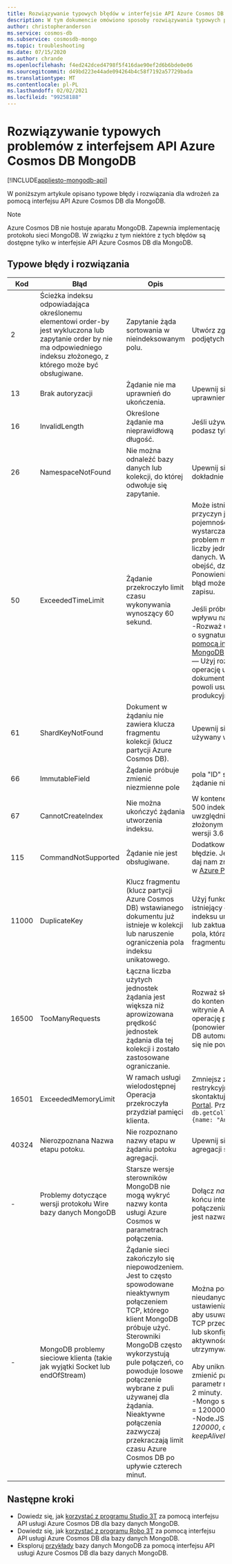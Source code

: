 ```yaml
---
title: Rozwiązywanie typowych błędów w interfejsie API Azure Cosmos DB dla usługi Mongo DB
description: W tym dokumencie omówiono sposoby rozwiązywania typowych problemów napotykanych w interfejsie API Azure Cosmos DB MongoDB.
author: christopheranderson
ms.service: cosmos-db
ms.subservice: cosmosdb-mongo
ms.topic: troubleshooting
ms.date: 07/15/2020
ms.author: chrande
ms.openlocfilehash: f4ed242dced4798f5f416dae90ef2d6b6bde0e06
ms.sourcegitcommit: d49bd223e44ade094264b4c58f7192a57729bada
ms.translationtype: MT
ms.contentlocale: pl-PL
ms.lasthandoff: 02/02/2021
ms.locfileid: "99258188"
---
```

# <a name="troubleshoot-common-issues-in-azure-cosmos-dbs-api-for-mongodb"></a>Rozwiązywanie typowych problemów z interfejsem API Azure Cosmos DB MongoDB
[!INCLUDE[appliesto-mongodb-api](includes/appliesto-mongodb-api.md)]

W poniższym artykule opisano typowe błędy i rozwiązania dla wdrożeń za pomocą interfejsu API Azure Cosmos DB dla MongoDB.

>[!Note]
> Azure Cosmos DB nie hostuje aparatu MongoDB. Zapewnia implementację protokołu sieci MongoDB. W związku z tym niektóre z tych błędów są dostępne tylko w interfejsie API Azure Cosmos DB dla MongoDB. 

## <a name="common-errors-and-solutions"></a>Typowe błędy i rozwiązania

| Kod       | Błąd                | Opis  | Rozwiązanie  |
|------------|----------------------|--------------|-----------|
| 2 | Ścieżka indeksu odpowiadająca określonemu elementowi order-by jest wykluczona lub zapytanie order by nie ma odpowiedniego indeksu złożonego, z którego może być obsługiwane. | Zapytanie żąda sortowania w nieindeksowanym polu. | Utwórz zgodny indeks (lub indeks złożony) dla podjętych kwerend sortowania. |
| 13 | Brak autoryzacji | Żądanie nie ma uprawnień do ukończenia. | Upewnij się, że ustawisz odpowiednie uprawnienia dla bazy danych i kolekcji.  |
| 16 | InvalidLength | Określone żądanie ma nieprawidłową długość. | Jeśli używasz funkcji Wyjaśnij (), upewnij się, że podasz tylko jedną operację. |
| 26 | NamespaceNotFound | Nie można odnaleźć bazy danych lub kolekcji, do której odwołuje się zapytanie. | Upewnij się, że nazwa bazy danych/kolekcji dokładnie pasuje do nazwy w zapytaniu.|
| 50 | ExceededTimeLimit | Żądanie przekroczyło limit czasu wykonywania wynoszący 60 sekund. |  Może istnieć wiele przyczyn tego błędu. Jedną z przyczyn jest to, że aktualnie przydzieloną pojemność jednostki żądania nie jest wystarczająca do wykonania żądania. Ten problem można rozwiązać przez zwiększenie liczby jednostek żądania dla tej kolekcji lub bazy danych. W innych przypadkach ten błąd można obejść, dzieląc duże żądanie na mniejsze. Ponowienie operacji zapisu, która odebrała ten błąd może spowodować powstanie duplikatu zapisu. <br><br>Jeśli próbujesz usunąć duże ilości danych bez wpływu na jednostek ru: <br>-Rozważ użycie czasu wygaśnięcia (w oparciu o sygnaturę czasową): [wygasają dane za pomocą interfejsu API Azure Cosmos DB MongoDB](https://docs.microsoft.com/azure/cosmos-db/mongodb-time-to-live) <br>— Użyj rozmiaru kursora/partii, aby wykonać operację usuwania. Możesz pobierać jeden dokument na raz i usuwać go w pętli. Pomoże to powoli usunąć dane bez wpływu na aplikację produkcyjną.|
| 61 | ShardKeyNotFound | Dokument w żądaniu nie zawiera klucza fragmentu kolekcji (klucz partycji Azure Cosmos DB). | Upewnij się, że klucz fragmentu kolekcji jest używany w żądaniu.|
| 66 | ImmutableField | Żądanie próbuje zmienić niezmienne pole | pola "ID" są niezmienne. Upewnij się, że Twoje żądanie nie próbuje zaktualizować tego pola. |
| 67 | CannotCreateIndex | Nie można ukończyć żądania utworzenia indeksu. | W kontenerze można utworzyć maksymalnie 500 indeksów pojedynczego pola. Można uwzględnić maksymalnie osiem pól w indeksie złożonym (indeksy złożone są obsługiwane w wersji 3.6 +). |
| 115 | CommandNotSupported | Żądanie nie jest obsługiwane. | Dodatkowe szczegóły powinny zostać podane w błędzie. Jeśli ta funkcja jest ważna dla wdrożeń, daj nam znać, tworząc bilet pomocy technicznej w [Azure Portal](https://portal.azure.com/?#blade/Microsoft_Azure_Support/HelpAndSupportBlade). |
| 11000 | DuplicateKey | Klucz fragmentu (klucz partycji Azure Cosmos DB) wstawianego dokumentu już istnieje w kolekcji lub naruszenie ograniczenia pola indeksu unikatowego. | Użyj funkcji Update (), aby zaktualizować istniejący dokument. Jeśli ograniczenie pola indeksu unikatowego zostało naruszone, Wstaw lub zaktualizuj dokument przy użyciu wartości pola, która nie istnieje jeszcze na fragmentu/partycji. |
| 16500 | TooManyRequests  | Łączna liczba użytych jednostek żądania jest większa niż aprowizowana prędkość jednostek żądania dla tej kolekcji i zostało zastosowane ograniczanie. | Rozważ skalowanie przepływności przypisanej do kontenera lub zestawu kontenerów w witrynie Azure Portal albo spróbuj wykonać operację ponownie. Jeśli [włączysz serwer SSR](prevent-rate-limiting-errors.md) (ponowienie po stronie serwera), Azure Cosmos DB automatycznie ponawia próbę żądania, które się nie powiodły z powodu tego błędu. |
| 16501 | ExceededMemoryLimit | W ramach usługi wielodostępnej Operacja przekroczyła przydział pamięci klienta. | Zmniejsz zakres operacji przy użyciu bardziej restrykcyjnych kryteriów zapytania lub skontaktuj się z pomocą techniczną z [Azure Portal](https://portal.azure.com/?#blade/Microsoft_Azure_Support/HelpAndSupportBlade). Przykład: `db.getCollection('users').aggregate([{$match: {name: "Andy"}}, {$sort: {age: -1}}]))` |
| 40324 | Nierozpoznana Nazwa etapu potoku. | Nie rozpoznano nazwy etapu w żądaniu potoku agregacji. | Upewnij się, że wszystkie nazwy potoków agregacji są prawidłowe w żądaniu. |
| - | Problemy dotyczące wersji protokołu Wire bazy danych MongoDB | Starsze wersje sterowników MongoDB nie mogą wykryć nazwy konta usługi Azure Cosmos w parametrach połączenia. | Dołącz *nazwa_aplikacji = @**AccountName** @* na końcu interfejsu API Cosmos DB dla parametrów połączenia MongoDB, gdzie ***AccountName** _ jest nazwą konta Cosmos DB. |
| - | MongoDB problemy sieciowe klienta (takie jak wyjątki Socket lub endOfStream)| Żądanie sieci zakończyło się niepowodzeniem. Jest to często spowodowane nieaktywnym połączeniem TCP, którego klient MongoDB próbuje użyć. Sterowniki MongoDB często wykorzystują pule połączeń, co powoduje losowe połączenie wybrane z puli używanej dla żądania. Nieaktywne połączenia zazwyczaj przekraczają limit czasu Azure Cosmos DB po upływie czterech minut. | Można ponowić próbę wykonania tych nieudanych żądań w kodzie aplikacji, zmienić ustawienia klienta MongoDB (sterowniki) tak, aby usuwania nieaktywne połączenia protokołu TCP przed upływem czterech minut limitu czasu lub skonfigurować ustawienia utrzymania aktywności systemu operacyjnego w celu utrzymywania połączeń TCP w stanie aktywnym.<br><br>Aby uniknąć komunikatów o łączności, można zmienić parametry połączenia, ustawiając parametr maxConnectionIdleTime na wartość 1-2 minuty.<br>-Mongo sterownik: Skonfiguruj _maxIdleTimeMS = 120000 * <br>-Node.JS: Skonfiguruj *socketTimeoutMS = 120000*, *autoReconnect* = true, in = *true,* *keepAliveInitialDelay* = 3 minuty

## <a name="next-steps"></a>Następne kroki

- Dowiedz się, jak [korzystać z programu Studio 3T](mongodb-mongochef.md) za pomocą interfejsu API usługi Azure Cosmos DB dla bazy danych MongoDB.
- Dowiedz się, jak [korzystać z programu Robo 3T](mongodb-robomongo.md) za pomocą interfejsu API usługi Azure Cosmos DB dla bazy danych MongoDB.
- Eksploruj [przykłady](mongodb-samples.md) bazy danych MongoDB za pomocą interfejsu API usługi Azure Cosmos DB dla bazy danych MongoDB.
